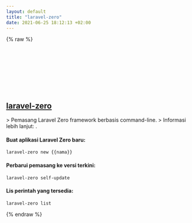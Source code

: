 ```yaml
---
layout: default
title: "laravel-zero"
date: 2021-06-25 18:12:13 +02:00
---
```

{% raw %}
<h2 id="laravel-zero">
  <a href="/id/common/laravel-zero.html">laravel-zero</a> <a href="#laravel-zero"><svg class="icon">
    <use href="/assets/images/unicode_sprite.svg#link" />
  </svg></a>
</h2>
> Pemasang Laravel Zero framework berbasis command-line.
> Informasi lebih lanjut: <https://laravel-zero.com>.

#### Buat aplikasi Laravel Zero baru:
```shell
laravel-zero new {{nama}}
```
#### Perbarui pemasang ke versi terkini:
```shell
laravel-zero self-update
```
#### Lis perintah yang tersedia:
```shell
laravel-zero list
```
{% endraw %}